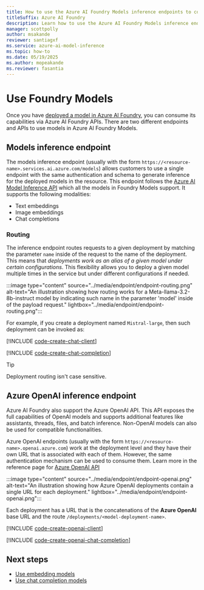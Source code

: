 ```yaml
---
title: How to use the Azure AI Foundry Models inference endpoints to consume models
titleSuffix: Azure AI Foundry
description: Learn how to use the Azure AI Foundry Models inference endpoint to consume models
manager: scottpolly
author: msakande
reviewer: santiagxf
ms.service: azure-ai-model-inference
ms.topic: how-to
ms.date: 05/19/2025
ms.author: mopeakande
ms.reviewer: fasantia
---
```


# Use Foundry Models

Once you have [deployed a model in Azure AI Foundry](../../model-inference/how-to/create-model-deployments.md), you can consume its capabilities via Azure AI Foundry APIs. There are two different endpoints and APIs to use models in Azure AI Foundry Models.

## Models inference endpoint

The models inference endpoint (usually with the form `https://<resource-name>.services.ai.azure.com/models`) allows customers to use a single endpoint with the same authentication and schema to generate inference for the deployed models in the resource. This endpoint follows the [Azure AI Model Inference API](../../model-inference/reference/reference-model-inference-api.md) which all the models in Foundry Models support. It supports the following modalities:

* Text embeddings
* Image embeddings
* Chat completions

### Routing

The inference endpoint routes requests to a given deployment by matching the parameter `name` inside of the request to the name of the deployment. This means that *deployments work as an alias of a given model under certain configurations*. This flexibility allows you to deploy a given model multiple times in the service but under different configurations if needed.

:::image type="content" source="../media/endpoint/endpoint-routing.png" alt-text="An illustration showing how routing works for a Meta-llama-3.2-8b-instruct model by indicating such name in the parameter 'model' inside of the payload request." lightbox="../media/endpoint/endpoint-routing.png":::

For example, if you create a deployment named `Mistral-large`, then such deployment can be invoked as:

[!INCLUDE [code-create-chat-client](../../foundry-models/includes/code-create-chat-client.md)]

[!INCLUDE [code-create-chat-completion](../../foundry-models/includes/code-create-chat-completion.md)]

> [!TIP]
> Deployment routing isn't case sensitive.


## Azure OpenAI inference endpoint

Azure AI Foundry also support the Azure OpenAI API. This API exposes the full capabilities of OpenAI models and supports additional features like assistants, threads, files, and batch inference. Non-OpenAI models can also be used for compatible functionalities.

Azure OpenAI endpoints (usually with the form `https://<resource-name>.openai.azure.com`) work at the deployment level and they have their own URL that is associated with each of them. However, the same authentication mechanism can be used to consume them. Learn more in the reference page for [Azure OpenAI API](../../../ai-services/openai/reference.md)

:::image type="content" source="../media/endpoint/endpoint-openai.png" alt-text="An illustration showing how Azure OpenAI deployments contain a single URL for each deployment." lightbox="../media/endpoint/endpoint-openai.png":::

Each deployment has a URL that is the concatenations of the **Azure OpenAI** base URL and the route `/deployments/<model-deployment-name>`.

[!INCLUDE [code-create-openai-client](../../foundry-models/includes/code-create-openai-client.md)]

[!INCLUDE [code-create-openai-chat-completion](../../foundry-models/includes/code-create-openai-chat-completion.md)]


## Next steps

* [Use embedding models](../../model-inference/how-to/use-embeddings.md)
* [Use chat completion models](../../model-inference/how-to/use-chat-completions.md)
